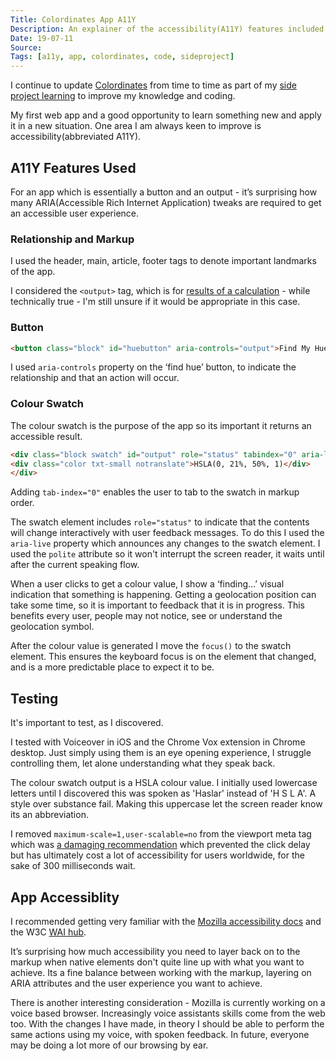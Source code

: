 ```yaml
---
Title: Colordinates App A11Y
Description: An explainer of the accessibility(A11Y) features included in Colordinates web app - an app that returns a colour value based on your geolocation
Date: 19-07-11
Source: 
Tags: [a11y, app, colordinates, code, sideproject]
---
```

I continue to update [Colordinates](/blog/colordinates/) from time to time as part of my [side project learning](/blog/side-project-learning/) to improve my knowledge and coding.

My first web app and a good opportunity to learn something new and apply it in a new situation. One area I am always keen to improve is accessibility(abbreviated A11Y).
 
## A11Y Features Used

For an app which is essentially a button and an output - it’s surprising how many ARIA(Accessible Rich Internet Application) tweaks are required to get an accessible user experience.
 
### Relationship and Markup

I used the header, main, article, footer tags to denote important landmarks of the app.

I considered the `<output>` tag, which is for [results of a calculation](https://www.scottohara.me/blog/2019/07/10/the-output-element.html) - while technically true - I'm still unsure if it would be appropriate in this case.

### Button

```html
<button class="block" id="huebutton" aria-controls="output">Find My Hue</button>
```
 
I used `aria-controls` property on the ‘find hue’ button, to indicate the relationship and that an action will occur. 

### Colour Swatch

The colour swatch is the purpose of the app so its important it returns an accessible result.

```html
<div class="block swatch" id="output" role="status" tabindex="0" aria-label="Location Result" aria-live="polite" style="background-color: rgb(154, 101, 101);">
<div class="color txt-small notranslate">HSLA(0, 21%, 50%, 1)</div>
</div>
```

Adding `tab-index="0"` enables the user to tab to the swatch in markup order. 

The swatch element includes `role="status"` to indicate that the contents will change interactively with user feedback messages. To do this I used the `aria-live` property which announces any changes to the swatch element. I used the `polite` attribute so it won't interrupt the screen reader, it waits until after the current speaking flow.

When a user clicks to get a colour value, I show a ‘finding...’ visual indication that something is happening. Getting a geolocation position can take some time, so it is important to feedback that it is in progress. This benefits every user, people may not notice, see or understand the geolocation symbol.

After the colour value is generated I move the `focus()` to the swatch element. This ensures the keyboard focus is on the element that changed, and is a more predictable place to expect it to be.

## Testing
 
It's important to test, as I discovered.

I tested with Voiceover in iOS and the Chrome Vox extension in Chrome desktop. Just simply using them is an eye opening experience, I struggle controlling them, let alone understanding what they speak back.

The colour swatch output is a HSLA colour value. I initially used lowercase letters until I discovered this was spoken as 'Haslar' instead of 'H S L A'. A style over substance fail. Making this uppercase let the screen reader know its an abbreviation.

I removed `maximum-scale=1,user-scalable=no` from the viewport meta tag which was [a damaging recommendation](https://timkadlec.com/2013/11/avoiding-the-300ms-click-delay-accessibly/) which prevented the click delay but has ultimately cost a lot of accessibility for users worldwide, for the sake of 300 milliseconds wait.
 
## App Accessiblity

I recommended getting very familiar with the [Mozilla accessibility docs](https://developer.mozilla.org/en-US/docs/Web/Accessibility) and the W3C [WAI hub](https://www.w3.org/WAI/).

It’s surprising how much accessibility you need to layer back on to the markup when native elements don't quite line up with what you want to achieve. Its a fine balance between working with the markup, layering on ARIA attributes and the user experience you want to achieve.
 
There is another interesting consideration - Mozilla is currently working on a voice based browser. Increasingly voice assistants skills come from the web too. With the changes I have made, in theory I should be able to perform the same actions using my voice, with spoken feedback. In future, everyone may be doing a lot more of our browsing by ear. 